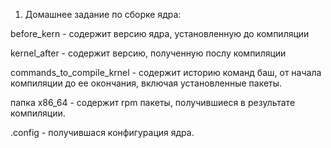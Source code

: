 1) Домашнее задание по сборке ядра:

  before_kern - содержит версию ядра, установленную до компиляции

  kernel_after - содержит версию, полученную послу компиляции

  commands_to_compile_krnel - содержит историю команд баш, от начала компиляции до ее окончания, включая установленные   пакеты.

  папка x86_64 - содержит rpm пакеты, получившиеся в результате компиляции.

  .config - получившася конфигурация ядра.
